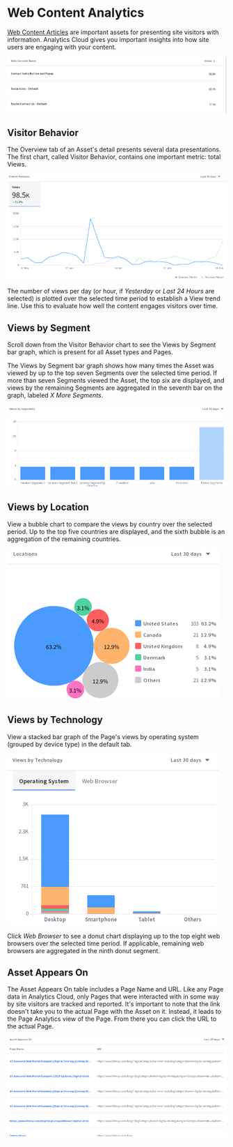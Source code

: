 # Web Content Analytics [](id=web-content-analytics)

[Web Content Articles](/discover/portal/-/knowledge_base/7-1/introduction-web-content) 
are important assets for presenting site visitors with information.  Analytics
Cloud gives you important insights into how site users are engaging with your
content.

![Figure 1: By default, Web Content is listed in descending order of Views.](../../images/assets-wc.png)

## Visitor Behavior [](id=visitor-behavior)

The Overview tab of an Asset's detail presents several data presentations. The
first chart, called Visitor Behavior, contains one important metric: total
Views.

![Figure 2: The Visitors Behavior chart contains important trend lines.](../../images/assets-wc-vb.png)

The number of views per day (or hour, if *Yesterday* or *Last 24 Hours* are
selected) is plotted over the selected time period to establish a View trend
line. Use this to evaluate how well the content engages visitors over time.

## Views by Segment [](id=views-by-segment)

Scroll down from the Visitor Behavior chart to see the Views by Segment bar
graph, which is present for all Asset types and Pages.

The Views by Segment bar graph shows how many times the Asset was viewed by up
to the top seven Segments over the selected time period. If more than seven
Segments viewed the Asset, the top six are displayed, and views by the remaining
Segments are aggregated in the seventh bar on the graph, labeled _X More
Segments_.

![Figure 3: Which Segments are looking at the Asset most frequently?](../../images/assets-vbs.png)

## Views by Location [](id=views-by-location)

View a bubble chart to compare the views by country over the selected period. Up
to the top five countries are displayed, and the sixth bubble is an aggregation
of the remaining countries.

![Figure 4: Which location interacts with the Asset most frequently?](../../images/assets-interaction-location.png)

## Views by Technology [](id=views-by-technology)

View a stacked bar graph of the Page's views by operating system (grouped by
device type) in the default tab.

![Figure 5: What technologies are used to interact with the Asset?](../../images/assets-blogs-vbt.png)

Click *Web Browser* to see a donut chart displaying up to the top eight web
browsers over the selected time period. If applicable, remaining web browsers
are aggregated in the ninth donut segment.

## Asset Appears On [](id=asset-appears-on)

The Asset Appears On table includes a Page Name and URL. Like any Page data in
Analytics Cloud, only Pages that were interacted with in some way by site
visitors are tracked and reported. It's important to note that the link
doesn't take you to the actual Page with the Asset on it. Instead, it leads to
the Page Analytics view of the Page. From there you can click the URL to the
actual Page.

![Figure 6: What Pages does the Asset appear on?](../../images/assets-appears-on.png)
